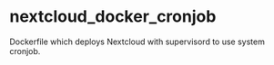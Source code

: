 # nextcloud_docker_cronjob
Dockerfile which deploys Nextcloud with supervisord to use system cronjob.
